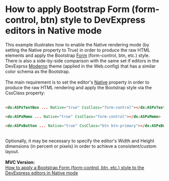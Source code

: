 # How to apply Bootstrap Form (form-control, btn) style to DevExpress editors in Native mode


This example illustrates how to enable the Native rendering mode (by setting the Native property to True) in order to produce the raw HTML elements and apply the Bootstrap <a href="http://getbootstrap.com/css/#forms">Form</a> (form-control, btn, etc.) style.<br />There is also a side-by-side comparison with the same set if editors in the DevExprss <a href="https://demos.devexpress.com/ASP/Themes/Default.aspx?Theme=Moderno&Control=1">Moderno</a> theme (applied in the Web.config) that has a similar color schema as the Bootstrap.<br /><br />The main requirement is to set the editor's <a href="https://documentation.devexpress.com/#AspNet/CustomDocument11893">Native</a> property in order to produce the raw HTML rendering and apply the Bootstrap style via the CssClass property:<br /><br />


```aspx
<dx:ASPxTextBox ... Native="true" CssClass="form-control"></dx:ASPxTextBox>

<dx:ASPxMemo ... Native="true" CssClass="form-control"></dx:ASPxMemo>

<dx:ASPxButton ... Native="true" CssClass="btn btn-primary"></dx:ASPxButton>
```


<br />Optionally, it may be necessary to specify the editor's Width and Height dimensions (in percent or pixels) in order to achieve a consistent/custom layout.<br /><br /><strong>MVC Version:</strong><br /><a href="https://www.devexpress.com/Support/Center/p/T263406">How to apply a Bootstrap Form (form-control, btn, etc.) style to the DevExpress editors in Native mode</a>

<br/>


